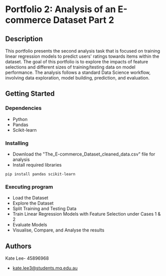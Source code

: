 # Portfolio 2: Analysis of an E-commerce Dataset Part 2

## Description

This portfolio presents the second analysis task that is focused on training linear regression models to predict users' ratings towards items within the dataset. The goal of this portfolio is to explore the impacts of feature selections and different sizes of training/testing data on model performance. The analysis follows a standard Data Science workflow, involving data exploration, model building, prediction, and evaluation. 

## Getting Started

### Dependencies

* Python
* Pandas
* Scikit-learn

### Installing

* Download the "The_E-commerce_Dataset_cleaned_data.csv" file for analysis
* Install required libraries
```
pip install pandas scikit-learn

```

### Executing program
* Load the Dataset
* Explore the Dataset
* Split Training and Testing Data
* Train Linear Regression Models with Feature Selection under Cases 1 & 2
* Evaluate Models
* Visualise, Compare, and Analyse the results

## Authors

Kate Lee- 45896968
* kate.lee3@students.mq.edu.au
